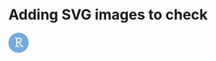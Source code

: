 # Adding SVG images to check

<img src = "https://github.com/devicons/devicon/blob/master/icons/rstudio/rstudio-original.svg" 
height = "40"
width = "40" />
